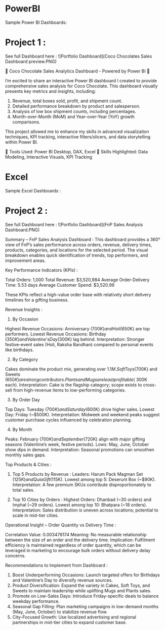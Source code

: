 # PowerBI
Sample Power BI Dashboards:

Project 1 :
===========
See full Dashboard here :
![Portfolio Dashboard](Coco Chocolates Sales Dashboard preview.PNG)

🚀 Coco Chocolate Sales Analytics Dashboard - Powered by Power BI 🍫

I’m excited to share an interactive Power BI dashboard I created to provide comprehensive sales analysis for Coco Chocolate. This dashboard visually presents key metrics and insights, including:

1. Revenue, total boxes sold, profit, and shipment count.
2. Detailed performance breakdown by product and salesperson.
3. Analysis of low box shipment counts, including percentages.
4. Month-over-Month (MoM) and Year-over-Year (YoY) growth comparisons.

This project allowed me to enhance my skills in advanced visualization techniques, KPI tracking, interactive filters/slicers, and data storytelling within Power BI.

🔧 Tools Used: Power BI Desktop, DAX, Excel
🔑 Skills Highlighted: Data Modeling, Interactive Visuals, KPI Tracking


# Excel 
Sample Excel Dashboards :

Project 2 :
============
See full Dashboard here : ![Portfolio Dashboard](FnP Sales Analysis Dashboard.PNG)

Summary – FnP Sales Analysis Dashboard :
This dashboard provides a 360° view of FnP’s sales performance across orders, revenue, delivery times, products, categories, and locations for the selected period. The visual breakdown enables quick identification of trends, top performers, and improvement areas.

Key Performance Indicators (KPIs) :

Total Orders: 1,000
Total Revenue: $3,520,984
Average Order-Delivery Time: 5.53 days
Average Customer Spend: $3,520.98

These KPIs reflect a high-value order base with relatively short delivery timelines for a gifting business.

Revenue Insights :
1. By Occasion

Highest Revenue Occasions:
Anniversary ($700K) and Holi ($650K) are top performers.
Lowest Revenue Occasions:
Birthday ($350K) and Valentine’s Day ($300K) lag behind.
Interpretation: Stronger festive-event sales (Holi, Raksha Bandhan) compared to personal events like birthdays.

2. By Category

Cakes dominate the product mix, generating over $1.1M.
Soft Toys ($700K) and Sweets ($650K) are strong contributors.
Plants and Mugs are least profitable (~$300K each).
Interpretation: Cake is the flagship category; scope exists to cross-sell from high-revenue items to low-performing categories.

3. By Order Day

Top Days: Tuesday ($700K) and Saturday ($600K) drive higher sales.
Lowest Day: Friday (~$500K).
Interpretation: Midweek and weekend peaks suggest customer purchase cycles influenced by celebration planning.

4. By Month

Peaks: February ($700K) and September ($720K) align with major gifting seasons (Valentine’s week, festive periods).
Lows: May, June, October show dips in demand.
Interpretation: Seasonal promotions can smoothen monthly sales gaps.

Top Products & Cities :

1. Top 5 Products by Revenue :
Leaders: Harum Pack Magman Set ($125K) and Quia Gift ($115K).
Lowest among top 5: Deserunt Box (~$90K).
Interpretation: A few premium SKUs contribute disproportionately to total sales.

2. Top 10 Cities by Orders :
Highest Orders: Dhanbad (~30 orders) and Imphal (~29 orders).
Lowest among top 10: Bhatpara (~18 orders).
Interpretation: Sales distribution is uneven across locations; potential to scale in mid-tier cities.

Operational Insight – Order Quantity vs Delivery Time :

Correlation Value: 0.003478174
Meaning: No measurable relationship between the size of an order and the delivery time.
Implication: Fulfilment efficiency is maintained regardless of order quantity, which can be leveraged in marketing to encourage bulk orders without delivery delay concerns.

Recommendations to Implement from Dashboard :

1. Boost Underperforming Occasions: Launch targeted offers for Birthdays and Valentine’s Day to diversify revenue sources.
2. Product Diversification: Expand the variety in Cakes, Soft Toys, and Sweets to maintain leadership while uplifting Mugs and Plants sales.
3. Promote on Low-Sales Days: Introduce Friday-specific deals to balance weekday performance.
4. Seasonal Gap Filling: Plan marketing campaigns in low-demand months (May, June, October) to stabilize revenue flow.
5. City-Focused Growth: Use localized advertising and regional partnerships in mid-tier cities to expand customer base.
